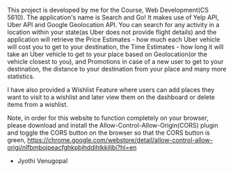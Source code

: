 This project is developed by me for the Course, Web Development(CS 5610). The application's name is Search and Go! 
It makes use of Yelp API, Uber API and Google Geolocation API.
You can search for any activity in a location within your state(as Uber does not provide flight details) and the application will retrieve
the Price Estimates - how much each Uber vehicle will cost you to get to your destination,
the Time Estimates - how long it will take an Uber vehicle to get to your place based on Geolocation(or the vehicle closest to you),
and Promotions in case of a new user to get to your destination,
the distance to your destination from your place and many more statistics.

I have also provided a Wishlist Feature where users can add places they want to visit to a wishlist and later view them on the dashboard or delete items from a wishlist.

Note, in order for this website to function completely on your browser, please download and install the Allow-Control-Allow-Origin(CORS) plugin and toggle the CORS button on the browser so that the CORS button is green, https://chrome.google.com/webstore/detail/allow-control-allow-origi/nlfbmbojpeacfghkpbjhddihlkkiljbi?hl=en

- Jyothi Venugopal
